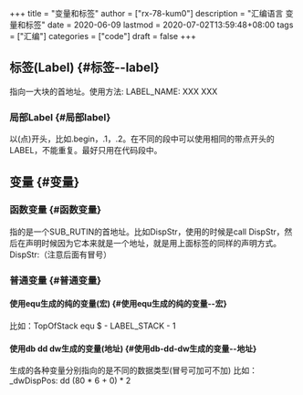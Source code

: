 +++
title = "变量和标签"
author = ["rx-78-kum0"]
description = "汇编语言 变量和标签"
date = 2020-06-09
lastmod = 2020-07-02T13:59:48+08:00
tags = ["汇编"]
categories = ["code"]
draft = false
+++

## 标签(Label) {#标签--label}

指向一大块的首地址。使用方法:  LABEL\_NAME: XXX XXX


### 局部Label {#局部label}

以(点)开头，比如.begin，.1，.2。在不同的段中可以使用相同的带点开头的LABEL，不能重复。最好只用在代码段中。


## 变量 {#变量}


### 函数变量 {#函数变量}

指的是一个SUB\_RUTIN的首地址。比如DispStr，使用的时候是call DispStr，然后在声明时候因为它本来就是一个地址，就是用上面标签的同样的声明方式。
DispStr:（注意后面有冒号）


### 普通变量 {#普通变量}


#### 使用equ生成的纯的变量(宏) {#使用equ生成的纯的变量--宏}

比如：TopOfStack equ $ - LABEL\_STACK - 1


#### 使用db dd dw生成的变量(地址) {#使用db-dd-dw生成的变量--地址}

生成的各种变量分别指向的是不同的数据类型(冒号可加可不加)
比如： \_dwDispPos: dd (80 \* 6 + 0) \* 2
